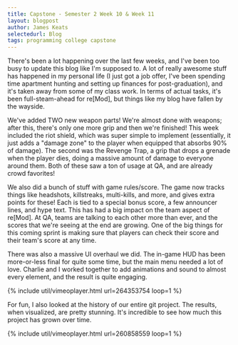 ```yaml
---
title: Capstone - Semester 2 Week 10 & Week 11
layout: blogpost
author: James Keats
selectedurl: Blog
tags: programming college capstone
---
```

There's been a lot happening over the last few weeks, and I've been too busy to update this blog like I'm supposed to. A lot of really awesome stuff has happened in my personal life (I just got a job offer, I've been spending time apartment hunting and setting up finances for post-graduation), and it's taken away from some of my class work. In terms of actual tasks, it's been full-steam-ahead for re[Mod], but things like my blog have fallen by the wayside.

<!--more-->

We've added TWO new weapon parts! We're almost done with weapons; after this, there's only one more grip and then we're finished! This week included the riot shield, which was super simple to implement (essentially, it just adds a "damage zone" to the player when equipped that absorbs 90% of damage). The second was the Revenge Trap, a grip that drops a grenade when the player dies, doing a massive amount of damage to everyone around them. Both of these saw a ton of usage at QA, and are already crowd favorites!

We also did a bunch of stuff with game rules/score. The game now tracks things like headshots, killstreaks, multi-kills, and more, and gives extra points for these! Each is tied to a special bonus score, a few announcer lines, and hype text. This has had a big impact on the team aspect of re[Mod]. At QA, teams are talking to each other more than ever, and the scores that we're seeing at the end are growing. One of the big things for this coming sprint is making sure that players can check their score and their team's score at any time.

There was also a massive UI overhaul we did. The in-game HUD has been more-or-less final for quite some time, but the main menu needed a lot of love. Charlie and I worked together to add animations and sound to almost every element, and the result is quite engaging.

<p>
{% include util/vimeoplayer.html url=264353754 loop=1 %}
</p>

For fun, I also looked at the history of our entire git project. The results, when visualized, are pretty stunning. It's incredible to see how much this project has grown over time.

<p>
{% include util/vimeoplayer.html url=260858559 loop=1 %}
</p>
